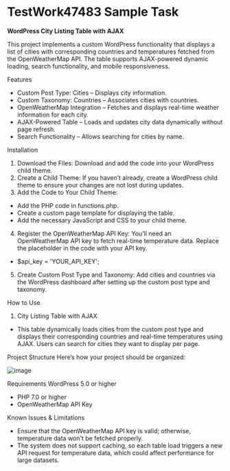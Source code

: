 # TestWork47483 Sample Task

**WordPress City Listing Table with AJAX**

This project implements a custom WordPress functionality that displays a list of cities with corresponding countries and temperatures fetched from the OpenWeatherMap API. The table supports AJAX-powered dynamic loading, search functionality, and mobile responsiveness.

Features
- Custom Post Type: Cities – Displays city information.
- Custom Taxonomy: Countries – Associates cities with countries.
- OpenWeatherMap Integration – Fetches and displays real-time weather information for each city.
- AJAX-Powered Table – Loads and updates city data dynamically without page refresh.
- Search Functionality – Allows searching for cities by name.

Installation
1. Download the Files: Download and add the code into your WordPress child theme.
2. Create a Child Theme: If you haven’t already, create a WordPress child theme to ensure your changes are not lost during updates.
3. Add the Code to Your Child Theme:
- Add the PHP code in functions.php.
- Create a custom page template for displaying the table.
- Add the necessary JavaScript and CSS to your child theme.
4. Register the OpenWeatherMap API Key: You’ll need an OpenWeatherMap API key to fetch real-time temperature data. Replace the placeholder in the code with your API key.
- $api_key = 'YOUR_API_KEY';
5. Create Custom Post Type and Taxonomy: Add cities and countries via the WordPress dashboard after setting up the custom post type and taxonomy.

How to Use
1. City Listing Table with AJAX
- This table dynamically loads cities from the custom post type and displays their corresponding countries and real-time temperatures using AJAX. Users can search for cities they want to display per page.

Project Structure
Here’s how your project should be organized:

![image](https://github.com/user-attachments/assets/6f17fb16-aaf9-4d32-b152-905bb9c5f1c3)

Requirements
WordPress 5.0 or higher
- PHP 7.0 or higher
- OpenWeatherMap API Key

Known Issues & Limitations
- Ensure that the OpenWeatherMap API key is valid; otherwise, temperature data won't be fetched properly.
- The system does not support caching, so each table load triggers a new API request for temperature data, which could affect performance for large datasets.
